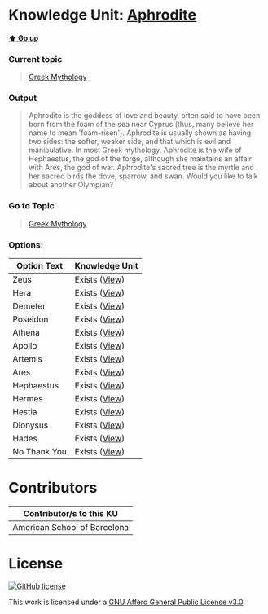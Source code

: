 # Knowledge Unit: [Aphrodite](../../knowledge_units/greek-mythology/aphrodite.md)

#### [:arrow_up: Go up](../../topics/greek-mythology.md)
### Current topic
> [Greek Mythology](../../topics/greek-mythology.md)
### Output
> Aphrodite is the goddess of love and beauty, often said to have been born from the foam of the sea near Cyprus (thus, many believe her name to mean &#039;foam-risen&#039;). Aphrodite is usually shown as having two sides: the softer, weaker side, and that which is evil and manipulative. In most Greek mythology, Aphrodite is the wife of Hephaestus, the god of the forge, although she maintains an affair with Ares, the god of war. Aphrodite&#039;s sacred tree is the myrtle and her sacred birds the dove, sparrow, and swan.
Would you like to talk about another Olympian?
### Go to Topic
> [Greek Mythology](../../topics/greek-mythology.md)

### Options: 

| Option Text | Knowledge Unit |
| - | - |  
| Zeus  |  Exists ([View](../../knowledge_units/greek-mythology/zeus.md))  |  
| Hera  |  Exists ([View](../../knowledge_units/greek-mythology/hera.md))  |  
| Demeter  |  Exists ([View](../../knowledge_units/greek-mythology/demeter.md))  |  
| Poseidon  |  Exists ([View](../../knowledge_units/greek-mythology/poseidon.md))  |  
| Athena  |  Exists ([View](../../knowledge_units/greek-mythology/athena.md))  |  
| Apollo  |  Exists ([View](../../knowledge_units/greek-mythology/apollo.md))  |  
| Artemis  |  Exists ([View](../../knowledge_units/greek-mythology/artemis.md))  |  
| Ares  |  Exists ([View](../../knowledge_units/greek-mythology/ares.md))  |  
| Hephaestus  |  Exists ([View](../../knowledge_units/greek-mythology/hephaestus.md))  |  
| Hermes  |  Exists ([View](../../knowledge_units/greek-mythology/hermes.md))  |  
| Hestia  |  Exists ([View](../../knowledge_units/greek-mythology/hestia.md))  |  
| Dionysus  |  Exists ([View](../../knowledge_units/greek-mythology/dionysus.md))  |  
| Hades  |  Exists ([View](../../knowledge_units/greek-mythology/hades.md))  |  
| No Thank You  |  Exists ([View](../../knowledge_units/greek-mythology/no-thank-you.md))  | 

# Contributors

| Contributor/s to this KU |
| - | 
| American School of Barcelona |

# License
[![GitHub license](https://img.shields.io/github/license/inbrainz/cerebro)](https://github.com/inbrainz/cerebro/blob/master/LICENSE)

This work is licensed under a [GNU Affero General Public License v3.0](https://www.gnu.org/licenses/agpl-3.0.txt).